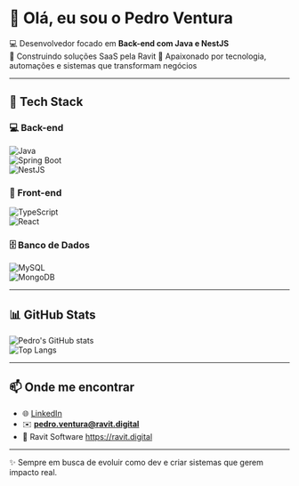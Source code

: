 # 👋 Olá, eu sou o Pedro Ventura  

💻 Desenvolvedor focado em **Back-end com Java e NestJS**  
🚀 Construindo soluções SaaS pela Ravit
🎯 Apaixonado por tecnologia, automações e sistemas que transformam negócios  

---

## 🚀 Tech Stack  
 
  

### 💻 Back-end  
![Java](https://img.shields.io/badge/Java-ED8B00?style=for-the-badge&logo=openjdk&logoColor=white)  
![Spring Boot](https://img.shields.io/badge/Spring_Boot-6DB33F?style=for-the-badge&logo=springboot&logoColor=white)  
![NestJS](https://img.shields.io/badge/NestJS-E0234E?style=for-the-badge&logo=nestjs&logoColor=white)  

### 🎨 Front-end  
![TypeScript](https://img.shields.io/badge/TypeScript-007ACC?style=for-the-badge&logo=typescript&logoColor=white)  
![React](https://img.shields.io/badge/React-20232A?style=for-the-badge&logo=react&logoColor=61DAFB)  

### 🗄️ Banco de Dados  
![MySQL](https://img.shields.io/badge/MySQL-00000F?style=for-the-badge&logo=mysql&logoColor=white)  
![MongoDB](https://img.shields.io/badge/MongoDB-4EA94B?style=for-the-badge&logo=mongodb&logoColor=white)  

  
---

## 📊 GitHub Stats  

![Pedro's GitHub stats](https://github-readme-stats.vercel.app/api?username=pedroventura&show_icons=true&theme=radical)  
![Top Langs](https://github-readme-stats.vercel.app/api/top-langs/?username=pedroventura&layout=compact&theme=radical)  

---



## 📫 Onde me encontrar  

- 🌐 [LinkedIn](https://www.linkedin.com/in/pedro-ventura-265ba1274/)  
- ✉️ **pedro.ventura@ravit.digital**
- 🚀 Ravit Software https://ravit.digital 

---

✨ Sempre em busca de evoluir como dev e criar sistemas que gerem impacto real.
